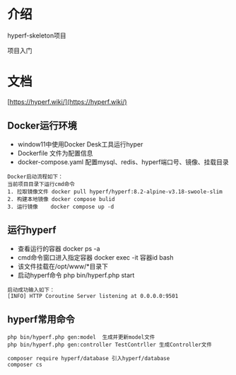# 介绍

hyperf-skeleton项目

项目入门

# 文档

[https://hyperf.wiki/](https://hyperf.wiki/)

## Docker运行环境
- window11中使用Docker Desk工具运行hyper
- Dockerfile 文件为配置信息
- docker-compose.yaml 配置mysql、redis、hyperf端口号、镜像、挂载目录

```shell
Docker启动流程如下：
当前项目目录下运行cmd命令
1. 拉取镜像文件 docker pull hyperf/hyperf:8.2-alpine-v3.18-swoole-slim
2. 构建本地镜像 docker compose bulid
3. 运行镜像    docker compose up -d  

```

## 运行hyperf
- 查看运行的容器 docker ps -a
- cmd命令窗口进入指定容器 docker exec -it 容器id bash
- 该文件挂载在/opt/www/*目录下
- 启动hyperf命令 php bin/hyperf.php start
```shell
启动成功输入如下：
[INFO] HTTP Coroutine Server listening at 0.0.0.0:9501
```

## hyperf常用命令
```shell
php bin/hyperf.php gen:model  生成并更新model文件
php bin/hyperf.php gen:controller TestContrller 生成Controller文件

composer require hyperf/database 引入hyperf/database
composer cs
```